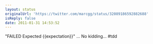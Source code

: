 ```yaml
---
layout: status
originalUrl: 'https://twitter.com/marcgg/status/32089186592882688'
isReply: false
date: 2011-01-31 14:53:52
---
```


"FAILED Expected {{expectation}}" ... No kidding... #tdd
